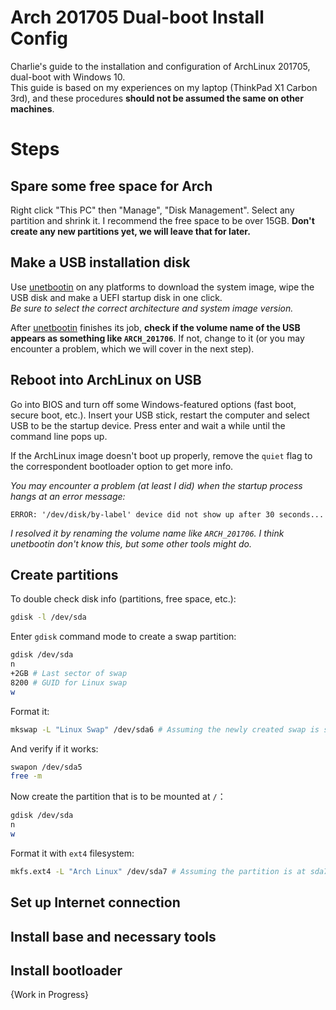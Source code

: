 # Arch 201705 Dual-boot Install Config  

Charlie's guide to the installation and configuration of ArchLinux 201705, dual-boot with Windows 10.   
This guide is based on my experiences on my laptop (ThinkPad X1 Carbon 3rd), and these procedures **should not be assumed the same on other machines**.  

# Steps  

## Spare some free space for Arch  

Right click "This PC" then "Manage", "Disk Management". Select any partition and shrink it. I recommend the free space to be over 15GB. **Don't create any new partitions yet, we will leave that for later.**  


## Make a USB installation disk  

Use [unetbootin](https://unetbootin.github.io/) on any platforms to download the system image, wipe the USB disk and make a UEFI startup disk in one click.  
*Be sure to select the correct architecture and system image version.*  

After [unetbootin](https://unetbootin.github.io/) finishes its job, **check if the volume name of the USB appears as something like `ARCH_201706`**. If not, change to it (or you may encounter a problem, which we will cover in the next step).  

## Reboot into ArchLinux on USB

Go into BIOS and turn off some Windows-featured options (fast boot, secure boot, etc.). Insert your USB stick, restart the computer and select USB to be the startup device. Press enter and wait a while until the command line pops up.  

If the ArchLinux image doesn't boot up properly, remove the `quiet` flag to the correspondent bootloader option to get more info.  

*You may encounter a problem (at least I did) when the startup process hangs at an error message:*

```
ERROR: '/dev/disk/by-label' device did not show up after 30 seconds...  
```

*I resolved it by renaming the volume name like `ARCH_201706`. I think unetbootin don't know this, but some other tools might do.*  

## Create partitions  

To double check disk info (partitions, free space, etc.):  
```bash
gdisk -l /dev/sda
```

Enter `gdisk` command mode to create a swap partition:  
```bash
gdisk /dev/sda
n
+2GB # Last sector of swap
8200 # GUID for Linux swap
w
```

Format it:
```bash
mkswap -L "Linux Swap" /dev/sda6 # Assuming the newly created swap is sda6
```

And verify if it works:
```bash
swapon /dev/sda5
free -m
```

Now create the partition that is to be mounted at `/`：
```bash
gdisk /dev/sda
n
w
```

Format it with `ext4` filesystem:
```bash
mkfs.ext4 -L "Arch Linux" /dev/sda7 # Assuming the partition is at sda7
```

## Set up Internet connection  

## Install base and necessary tools  

## Install bootloader  

{Work in Progress}
